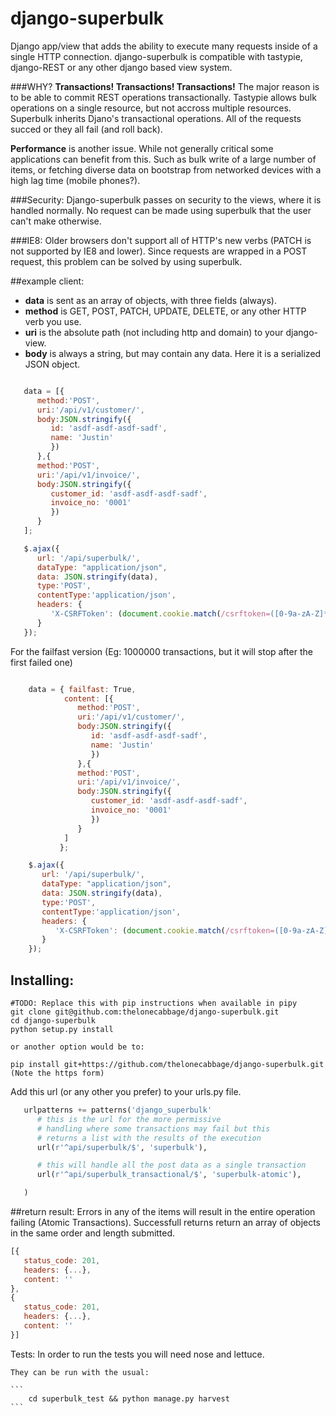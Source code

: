 django-superbulk
===============

Django app/view that adds the ability to execute many requests inside of a single HTTP connection.  django-superbulk is compatible with tastypie, django-REST or any other django based view system.

###WHY?
**Transactions! Transactions! Transactions!** The major reason is to be able to commit REST operations transactionally.  Tastypie allows bulk operations on a single resource, but not accross multiple resources. Superbulk inherits Djano's transactional operations.  All of the requests succed or they all fail (and roll back).

**Performance** is another issue.  While not generally critical some applications can benefit from this. Such as bulk write of a large number of items, or fetching diverse data on bootstrap from networked devices with a high lag time (mobile phones?).

###Security:
Django-superbulk passes on security to the views, where it is handled normally.  No request can be made using superbulk that the user can't make otherwise.

###IE8:
Older browsers don't support all of HTTP's new verbs (PATCH is not supported by IE8 and lower).  Since requests are wrapped in a POST request, this problem can be solved by using superbulk.

##example client:
* __data__ is sent as an array of objects, with three fields (always).
* __method__ is GET, POST, PATCH, UPDATE, DELETE, or any other HTTP verb you use.
* __uri__ is the absolute path (not including http and domain) to your django-view.
* __body__ is always a string, but may contain any data. Here it is a serialized JSON object.


 ```javascript

	data = [{
	   method:'POST',
	   uri:'/api/v1/customer/',
	   body:JSON.stringify({
	      id: 'asdf-asdf-asdf-sadf',
	      name: 'Justin'
	      })
	   },{
	   method:'POST',
	   uri:'/api/v1/invoice/',
	   body:JSON.stringify({
	      customer_id: 'asdf-asdf-asdf-sadf',
	      invoice_no: '0001'
	      })
	   }
	];

	$.ajax({
	   url: '/api/superbulk/',
	   dataType: "application/json",
	   data: JSON.stringify(data),
	   type:'POST',
	   contentType:'application/json',
	   headers: {
	      'X-CSRFToken': (document.cookie.match(/csrftoken=([0-9a-zA-Z]*)/) || ['']).pop()
	   }
	});
```
For the failfast version (Eg: 1000000 transactions, but it will stop after the first failed one)
```javascript

	data = { failfast: True,
            content: [{
               method:'POST',
               uri:'/api/v1/customer/',
               body:JSON.stringify({
                  id: 'asdf-asdf-asdf-sadf',
                  name: 'Justin'
                  })
               },{
               method:'POST',
               uri:'/api/v1/invoice/',
               body:JSON.stringify({
                  customer_id: 'asdf-asdf-asdf-sadf',
                  invoice_no: '0001'
                  })
               }
            ]
           };

	$.ajax({
	   url: '/api/superbulk/',
	   dataType: "application/json",
	   data: JSON.stringify(data),
	   type:'POST',
	   contentType:'application/json',
	   headers: {
	      'X-CSRFToken': (document.cookie.match(/csrftoken=([0-9a-zA-Z]*)/) || ['']).pop()
	   }
	});
```


## Installing:

```
#TODO: Replace this with pip instructions when available in pipy
git clone git@github.com:thelonecabbage/django-superbulk.git
cd django-superbulk
python setup.py install

or another option would be to:

pip install git+https://github.com/thelonecabbage/django-superbulk.git
(Note the https form)
```

Add this url (or any other you prefer) to your urls.py file.
```python
   urlpatterns += patterns('django_superbulk'
      # this is the url for the more permissive
      # handling where some transactions may fail but this
      # returns a list with the results of the execution
      url(r'^api/superbulk/$', 'superbulk'),

      # this will handle all the post data as a single transaction
      url(r'^api/superbulk_transactional/$', 'superbulk-atomic'),

   )
```

##return result:
Errors in any of the items will result in the entire operation failing (Atomic Transactions).
Successfull returns return an array of objects in the same order and length submitted.
```javascript
[{
   status_code: 201,
   headers: {...},
   content: ''
},
{
   status_code: 201,
   headers: {...},
   content: ''
}]
```

Tests:
    In order to run the tests you will need nose and lettuce.

    They can be run with the usual:

    ```
        cd superbulk_test && python manage.py harvest
    ```

